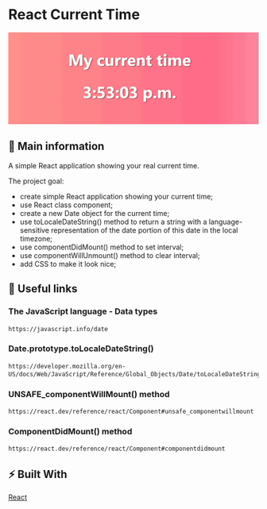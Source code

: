 # React Current Time

![cover](react-current-time/src/current-time.gif)

## 🦉 Main information

A simple React application showing your real current time.

The project goal:

- create simple React application showing your current time;
- use React class component;
- create a new Date object for the current time;
- use toLocaleDateString() method to return a string with a language-sensitive representation of the date portion of this date in the local timezone;
- use componentDidMount() method to set interval;
- use componentWillUnmount() method to clear interval;
- add CSS to make it look nice;

## 🦊 Useful links

### The JavaScript language - Data types

```
https://javascript.info/date
```

### Date.prototype.toLocaleDateString()

```
https://developer.mozilla.org/en-US/docs/Web/JavaScript/Reference/Global_Objects/Date/toLocaleDateString
```

### UNSAFE_componentWillMount() method

```
https://react.dev/reference/react/Component#unsafe_componentwillmount
```

### ComponentDidMount() method

```
https://react.dev/reference/react/Component#componentdidmount
```

## ⚡ Built With

[React](https://reactjs.org/) 
